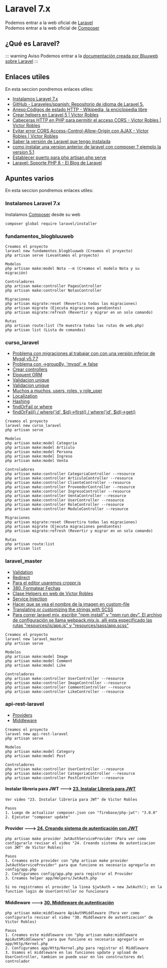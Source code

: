 # Laravel 7.x

Podemos entrar a la web oficial de [Laravel](https://laravel.com/)<br>
Podemos entrar a la web oficial de [Composer](https://getcomposer.org/)

## ¿Qué es Laravel?

::: warning Aviso
Podemos entrar a la [documentación creada por Bluuweb sobre Laravel](https://bluuweb.github.io/tutorial-laravel/)
:::

## Enlaces utiles

En esta seccion pondremos enlaces utiles:

* [Instalamos Laravel 7.x](https://laravel.com/docs/7.x#installing-laravel)
* [GitHub - Laraveles/spanish: Repositorio de idioma de Laravel 5.](https://github.com/Laraveles/spanish)
* [Anexo:Códigos de estado HTTP - Wikipedia, la enciclopedia libre](https://es.wikipedia.org/wiki/Anexo:Códigos_de_estado_HTTP)
* [Crear helpers en Laravel 5 | Victor Robles](https://victorroblesweb.es/2018/01/18/crear-helpers-en-laravel-5/)
* [Cabeceras HTTP en PHP para permitir el acceso CORS - Victor Robles | Victor Robles](https://victorroblesweb.es/2017/04/23/cabeceras-http-php-permitir-acceso-cors/)
* [Evitar error CORS Access-Control-Allow-Origin con AJAX - Victor Robles | Victor Robles](https://victorroblesweb.es/2016/01/20/evitar-error-cors-access-control-allow-origin-con-ajax/)
* [Saber la versión de Laravel que tengo instalada](https://desarrolloweb.com/faq/saber-version-laravel-instalada)
* [como instalar una version anterior de laravel con composer ? ejemplo la version 5.1](https://platzi.com/comunidad/aa351770-2d96-4841-8e0c-e5528dd53558/)
* [Establecer puerto para php artisan.php serve](https://qastack.mx/programming/17990820/set-port-for-php-artisan-php-serve)
* [Laravel: Soporte PHP 8 - El Blog de Laravel](https://blog.laravel.com/laravel-php-8-support)

## Apuntes varios

En esta seccion pondremos enlaces utiles:

### Instalamos Laravel 7.x
Instalamos [Composer](https://getcomposer.org/) desde su web
```
composer global require laravel/installer
```

### fundamentos_blogbluuweb 
```
Creamos el proyecto
laravel new fundamentos_blogbluuweb (Creamos el proyecto)
php artisan serve (Levantamos el proyecto)

Modelos 
php artisan make:model Nota --m (Creamos el modelo Nota y su migración)

Controladores
php artisan make:controller PagesController
php artisan make:controller NotasController

Migraciones
php artisan migrate:reset (Revertira todas las migraciones)
php artisan migrate (Ejecuta migraciones pendientes)
php artisan migrate:refresh (Revertir y migrar en un solo comando)

Rutas
php artisan route:list (Te muestra todas las rutas de web.php)
php artisan list (Lista de comandos)
```

### curso_laravel
* [Problema con migraciones al trabajar con con una versión inferior de Mysql v5.7.7](https://bluuweb.github.io/tutorial-laravel/bases-datos/#migraciones)
* [Problema con ->groupBy, 'mysql' => false](https://stackoverflow.com/questions/40917189/laravel-syntax-error-or-access-violation-1055-error)
* [Crear controllers](https://laravel.com/docs/7.x/controllers#resource-controllers)
* [Eloquent ORM](https://laravel.com/docs/7.x/eloquent)
* [Validacion unique](https://laraveles.com/foro/viewtopic.php?id=1957)
* [Validacion unique](https://es.stackoverflow.com/questions/80943/error-al-actualizar-un-campo-unique)
* [Muchos a muchos, users, roles, y role_user](https://laravel.com/docs/7.x/eloquent-relationships#many-to-many)
* [Localization](https://laravel.com/docs/7.x/localization)
* [Hashing](https://laravel.com/docs/7.x/hashing)
* [findOrFail or where](https://laracasts.com/discuss/channels/eloquent/non-static-method-illuminatedatabaseeloquentmodelupdate-should-not-be-called-statically)
* [findOrFail() / where('id', $id)->first() / where('id', $id)->get()](https://stackoverflow.com/questions/30888527/findorfail-laravel-5-function-for-specific-field)

```
Creamos el proyecto
laravel new curso_laravel 
php artisan serve 

Modelos
php artisan make:model Categoria 
php artisan make:model Articulo
php artisan make:model Persona
php artisan make:model Ingreso
php artisan make:model Venta

Controladores
php artisan make:controller CategoriaController --resource 
php artisan make:controller ArticuloController --resource
php artisan make:controller ClienteController --resource
php artisan make:controller ProveedorController --resource
php artisan make:controller IngresoController --resource
php artisan make:controller VentaController --resource
php artisan make:controller UserController --resource
php artisan make:controller RoleController --resource
php artisan make:controller ModuleController --resource

Migraciones
php artisan migrate:reset (Revertira todas las migraciones)
php artisan migrate (Ejecuta migraciones pendientes)
php artisan migrate:refresh (Revertir y migrar en un solo comando)

Rutas
php artisan route:list
php artisan list
```

### laravel_master
* [Validation](https://laravel.com/docs/7.x/validation#manually-creating-validators)
* [Redirect](https://laravel.com/docs/7.x/responses#redirects)
* [Para el editor usaremos croppr.js](https://programadorwebvalencia.com/javascript-recortar-y-previsualizar-imagen/)
* [380. Formatear Fechas](https://www.udemy.com/course/master-en-php-sql-poo-mvc-laravel-symfony-4-wordpress/learn/lecture/11934452?components=buy_button,discount_expiration,gift_this_course,purchase,deal_badge,redeem_coupon&couponCode=M1ESPECIAL#overview)
* [Clase Helpers en web de Victor Robles](https://victorroblesweb.es/2018/01/18/crear-helpers-en-laravel-5/)
* [Service Injection](https://laravel.com/docs/7.x/blade#service-injection)
* [Hacer que se vea el nombre de la imagen en custom-file](https://es.stackoverflow.com/questions/256682/bootstrap-4-input-file-no-se-ve-en-el-label-el-nombre-del-fichero-subido)
* [Translating or customizing the strings with SCSS](https://getbootstrap.com/docs/4.5/components/forms/#translating-or-customizing-the-strings-with-scss)
* [Para correr laravel mix, escribir "npm install" y "npm run dev". El archivo de configuración se llama webpack.mix.js, alli esta especificado las rutas "resources/js/app.js" y "resources/sass/app.scss"](https://laravel.com/docs/7.x/mix#running-mix)

```
Creamos el proyecto
laravel new laravel_master
php artisan serve

Modelos
php artisan make:model Image
php artisan make:model Comment
php artisan make:model Like

Controladores
php artisan make:controller UserController --resource
php artisan make:controller ImageController --resource 
php artisan make:controller CommentController --resource
php artisan make:controller LikeController --resource
```

### api-rest-laravel
* [Providers](https://laravel.com/docs/7.x/providers)
* [Middleware](https://laravel.com/docs/7.x/middleware)

```
Creamos el proyecto
laravel new api-rest-laravel
php artisan serve

Modelos
php artisan make:model Category
php artisan make:model Post

Controladores
php artisan make:controller UserController --resource
php artisan make:controller CategoriaController --resource 
php artisan make:controller PostController --resource
```

#### Instalar libreria para JWT ---> [23. Instalar Librería para JWT](https://www.udemy.com/course/master-en-desarrollo-web-full-stack-angular-node-laravel-symfony/learn/lecture/13144876#overview)
```
Ver video "23. Instalar libreria para JWT" de Victor Robles

Pasos
1. Luego de actualizar composer.json con "firebase/php-jwt": "3.0.0"
2. Ejecutar "composer update"
```

#### Provider ---> [24. Creando sistema de autenticación con JWT](https://www.udemy.com/course/master-en-desarrollo-web-full-stack-angular-node-laravel-symfony/learn/lecture/13144882#overview)
```
php artisan make provider JwtAuthServiceProvider (Para ver como configurarlo revisar el video "24. Creando sistema de autenticacion con JWT" de Victor Robles)

Pasos
1. Creamos este provider con "php artisan make provider JwtAuthServiceProvider" para que funcione es necesario agregarlo en config/app.php
2. Configuramos config/app.php para registrar el Provider
3. Creamos helper app/Helpers/JwtAuth.php

Si no registramos el provider la linea $jwtAuth = new JwtAuth(); en la function login de UserController no funcionara
```

#### Middleware ---> [30. Middleware de autenticación](https://www.udemy.com/course/master-en-desarrollo-web-full-stack-angular-node-laravel-symfony/learn/lecture/13154952#content)
```
php artisan make:middleware ApiAuthMiddleware (Para ver como configurarlo revisar el video "30. Middleware de autenticacion" de Victor Robles)

Pasos
1. Creamos este middleware con "php artisan make:middleware ApiAuthMiddleware" para que funcione es necesario agregarlo en app/Http/Kernel.php
2. Configuramos app/Http/Kernel.php para registrar el Middleware
3. Usamos el middleware en las funciones update y upload de UserController, tambien se puede usar en los constructores del controlador
```